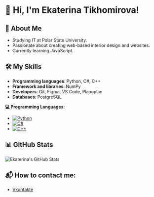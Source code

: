 # 👋 Hi, I'm Ekaterina Tikhomirova! 

## 🌟 About Me
- Studying IT at Polar State University.
- Passionate about creating web-based interior design and websites.
- Currently learning JavaScript.

## 🛠️ My Skills
- **Programming languages**: Python, C#, C++
- **Framework and libraries**: NumPy
- **Developers**: Git, Figma, VS Code, Planoplan
- **Databases**: PostgreSQL

**💻 Programming Languages**: 
  - [![Python](https://cdn.simpleicons.org/python/3776AB/5)](https://www.python.org/)
  - [![C#](https://cdn.simpleicons.org/csharp/239120/5)](https://docs.microsoft.com/en-us/dotnet/csharp/)
  - [![C++](https://cdn.simpleicons.org/cplusplus/00599C/5)](https://isocpp.org/)

## 📊 GitHub Stats
![Ekaterina's GitHub Stats](https://github-readme-stats.vercel.app/api?username=teoxxid&show_icons=true&theme=radical)

## 📬 How to contact me:
- [Vkontakte](https://vk.com/teoxxid)
